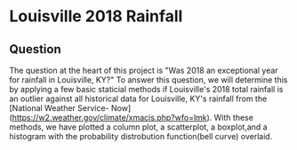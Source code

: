 # Louisville 2018 Rainfall

## Question
The question at the heart of this project is "Was 2018 an exceptional year for rainfall in Louisville, KY?" To answer this question, we will
determine this by applying a few basic staticial methods if Louisville's 2018 total rainfall is an outlier against all historical data for 
Louisville, KY's rainfall from the [National Weather Service- Now] (https://w2.weather.gov/climate/xmacis.php?wfo=lmk). With these methods,
we have plotted a column plot, a scatterplot, a boxplot,and a histogram with the probability distrobution function(bell curve) overlaid.
